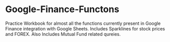 # Google-Finance-Functons
Practice Workbook for almost all the functions currently present in Google Finance integration with Google Sheets.
Includes Sparklines for stock prices and FOREX. 
Also Includes Mutual Fund related qureies.
